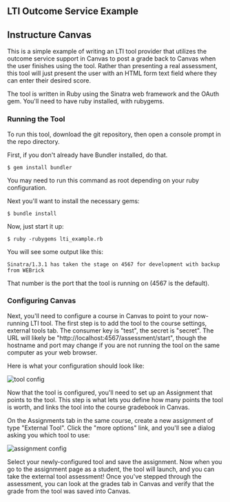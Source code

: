 LTI Outcome Service Example
---------------------------

## Instructure Canvas

This is a simple example of writing an LTI tool provider that utilizes
the outcome service support in Canvas to post a grade back to Canvas
when the user finishes using the tool. Rather than presenting a real
assessment, this tool will just present the user with an HTML form text
field where they can enter their desired score.

The tool is written in Ruby using the Sinatra web framework and the
OAuth gem. You'll need to have ruby installed, with rubygems.

### Running the Tool

To run this tool, download the git repository, then open a console
prompt in the repo directory.

First, if you don't already have Bundler installed, do that.

    $ gem install bundler

You may need to run this command as root depending on your ruby
configuration.

Next you'll want to install the necessary gems:

    $ bundle install

Now, just start it up:

    $ ruby -rubygems lti_example.rb

You will see some output like this:

    Sinatra/1.3.1 has taken the stage on 4567 for development with backup from WEBrick

That number is the port that the tool is running on (4567 is the default).

### Configuring Canvas

Next, you'll need to configure a course in Canvas to point to your
now-running LTI tool. The first step is to add the tool to the course
settings, external tools tab. The consumer key is "test", the secret is
"secret". The URL will likely be
"http://localhost:4567/assessment/start", though the hostname and port
may change if you are not running the tool on the same computer as your
web browser.

Here is what your configuration should look like:

![tool config](/instructure/lti_example/raw/master/tool_config.png)

Now that the tool is configured, you'll need to set up an Assignment
that points to the tool. This step is what lets you define how many
points the tool is worth, and links the tool into the course gradebook
in Canvas.

On the Assignments tab in the same course, create a new assignment of
type "External Tool". Click the "more options" link, and you'll see a
dialog asking you which tool to use:

![assignment config](/instructure/lti_example/raw/master/assignment_config.png)

Select your newly-configured tool and save the assignment. Now when you
go to the assignment page as a student, the tool will launch, and you
can take the external tool assessment! Once you've stepped through the
assessment, you can look at the grades tab in Canvas and verify that the
grade from the tool was saved into Canvas.

